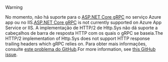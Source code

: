> [!WARNING]
> <span data-ttu-id="2c44e-101">No momento, não há suporte para o [ASP.NET Core gRPC](xref:grpc/index) no serviço Azure app ou no IIS.</span><span class="sxs-lookup"><span data-stu-id="2c44e-101">[ASP.NET Core gRPC](xref:grpc/index) is not currently supported on Azure App Service or IIS.</span></span> <span data-ttu-id="2c44e-102">A implementação de HTTP/2 de Http.Sys não dá suporte a cabeçalhos de barra de resposta HTTP com os quais o gRPC se baseia.</span><span class="sxs-lookup"><span data-stu-id="2c44e-102">The HTTP/2 implementation of Http.Sys does not support HTTP response trailing headers which gRPC relies on.</span></span> <span data-ttu-id="2c44e-103">Para obter mais informações, consulte [este problema do GitHub](https://github.com/dotnet/AspNetCore/issues/9020).</span><span class="sxs-lookup"><span data-stu-id="2c44e-103">For more information, see [this GitHub issue](https://github.com/dotnet/AspNetCore/issues/9020).</span></span>
